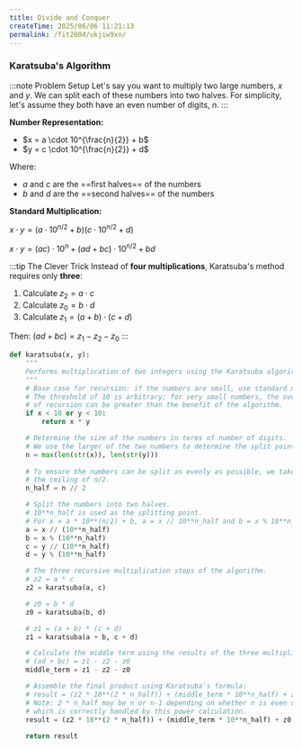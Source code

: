 ```yaml
---
title: Divide and Conquer
createTime: 2025/06/06 11:21:13
permalink: /fit2004/ukjiw9xn/
---
```


### Karatsuba's Algorithm

:::note Problem Setup
Let's say you want to multiply two large numbers, $x$ and $y$. We can split each of these numbers into two halves. For simplicity, let's assume they both have an even number of digits, $n$.
:::

**Number Representation:**
- $x = a \cdot 10^{\frac{n}{2}} + b$
- $y = c \cdot 10^{\frac{n}{2}} + d$

Where:
- $a$ and $c$ are the ==first halves== of the numbers
- $b$ and $d$ are the ==second halves== of the numbers

**Standard Multiplication:**

$x \cdot y = (a \cdot 10^{n/2} + b)(c \cdot 10^{n/2} + d)$

$x \cdot y = (ac) \cdot 10^n + (ad + bc) \cdot 10^{n/2} + bd$

:::tip The Clever Trick
Instead of **four multiplications**, Karatsuba's method requires only **three**:

1. Calculate $z_2 = a \cdot c$
2. Calculate $z_0 = b \cdot d$  
3. Calculate $z_1 = (a + b) \cdot (c + d)$

Then: $(ad + bc) = z_1 - z_2 - z_0$
:::

```python
def karatsuba(x, y):
    """
    Performs multiplication of two integers using the Karatsuba algorithm.
    """
    # Base case for recursion: if the numbers are small, use standard multiplication.
    # The threshold of 10 is arbitrary; for very small numbers, the overhead
    # of recursion can be greater than the benefit of the algorithm.
    if x < 10 or y < 10:
        return x * y

    # Determine the size of the numbers in terms of number of digits.
    # We use the larger of the two numbers to determine the split point.
    n = max(len(str(x)), len(str(y)))
    
    # To ensure the numbers can be split as evenly as possible, we take
    # the ceiling of n/2.
    n_half = n // 2

    # Split the numbers into two halves.
    # 10**n_half is used as the splitting point.
    # For x = a * 10**(n/2) + b, a = x // 10**n_half and b = x % 10**n_half
    a = x // (10**n_half)
    b = x % (10**n_half)
    c = y // (10**n_half)
    d = y % (10**n_half)

    # The three recursive multiplication steps of the algorithm.
    # z2 = a * c
    z2 = karatsuba(a, c)

    # z0 = b * d
    z0 = karatsuba(b, d)

    # z1 = (a + b) * (c + d)
    z1 = karatsuba(a + b, c + d)

    # Calculate the middle term using the results of the three multiplications:
    # (ad + bc) = z1 - z2 - z0
    middle_term = z1 - z2 - z0

    # Assemble the final product using Karatsuba's formula:
    # result = (z2 * 10**(2 * n_half)) + (middle_term * 10**n_half) + z0
    # Note: 2 * n_half may be n or n-1 depending on whether n is even or odd,
    # which is correctly handled by this power calculation.
    result = (z2 * 10**(2 * n_half)) + (middle_term * 10**n_half) + z0
    
    return result
```